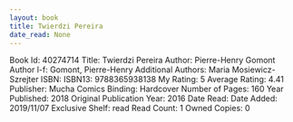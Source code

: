```yaml
---
layout: book
title: Twierdzi Pereira
date_read: None
---
```


Book Id: 40274714
Title: Twierdzi Pereira
Author: Pierre-Henry Gomont
Author l-f: Gomont, Pierre-Henry
Additional Authors: Maria Mosiewicz-Szrejter
ISBN: 
ISBN13: 9788365938138
My Rating: 5
Average Rating: 4.41
Publisher: Mucha Comics
Binding: Hardcover
Number of Pages: 160
Year Published: 2018
Original Publication Year: 2016
Date Read: 
Date Added: 2019/11/07
Exclusive Shelf: read
Read Count: 1
Owned Copies: 0

